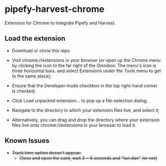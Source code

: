 # pipefy-harvest-chrome
Extension for Chrome to integrate Pipefy and Harvest.

## Load the extension ##

* Download or clone this repo

* Visit chrome://extensions in your browser (or open up the Chrome menu by clicking the icon to the far right of the Omnibox:  The menu's icon is three horizontal bars. and select Extensions under the Tools menu to get to the same place);

* Ensure that the Developer mode checkbox in the top right-hand corner is checked;

* Click Load unpacked extension… to pop up a file-selection dialog;

* Navigate to the directory in which your extension files live, and select it;

* Alternatively, you can drag and drop the directory where your extension files live onto chrome://extensions in your browser to load it.

## Known Issues ##

* ~~Track time option doesn't appear:~~
   * ~~Close and open the card, wait 3 ~ 5 seconds and "tan dan" (or not)~~
